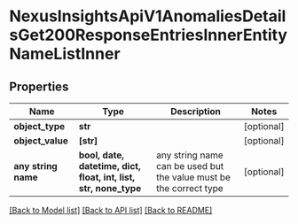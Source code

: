 # NexusInsightsApiV1AnomaliesDetailsGet200ResponseEntriesInnerEntityNameListInner


## Properties
Name | Type | Description | Notes
------------ | ------------- | ------------- | -------------
**object_type** | **str** |  | [optional] 
**object_value** | **[str]** |  | [optional] 
**any string name** | **bool, date, datetime, dict, float, int, list, str, none_type** | any string name can be used but the value must be the correct type | [optional]

[[Back to Model list]](../README.md#documentation-for-models) [[Back to API list]](../README.md#documentation-for-api-endpoints) [[Back to README]](../README.md)


